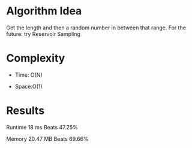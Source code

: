 # Algorithm Idea

Get the length and then a random number in between that range. 
For the future: try Reservoir Sampling

# Complexity

- Time: O(N)

- Space:O(1)

# Results

Runtime
18
ms
Beats
47.25%

Memory
20.47
MB
Beats
69.66%